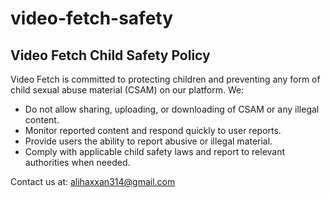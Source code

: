 # video-fetch-safety
## Video Fetch Child Safety Policy

Video Fetch is committed to protecting children and preventing any form of child sexual abuse material (CSAM) on our platform. We:

- Do not allow sharing, uploading, or downloading of CSAM or any illegal content.
- Monitor reported content and respond quickly to user reports.
- Provide users the ability to report abusive or illegal material.
- Comply with applicable child safety laws and report to relevant authorities when needed.

Contact us at: alihaxxan314@gmail.com
